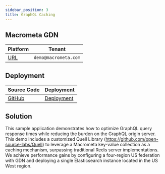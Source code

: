 ```yaml
---
sidebar_position: 3
title: GraphQL Caching
---
```


## Macrometa GDN

| **Platform**                       | **Tenant**                      |
| ---------------------------------- | ------------------------------ |
| [URL](https://cache.eng.macrometa.io/) | `demo@macrometa.com` |

## Deployment

| **Source Code**                       | **Deployment**                      | 
| ---------------------------------- | ------------------------------ | 
| [GitHub](https://github.com/Macrometacorp/parsec-graphql-cache) | [Deployment](https://macrometacorp.github.io/parsec-graphql-cache/) | 

## Solution

This sample application demonstrates how to optimize GraphQL query response times while reducing the burden on the GraphQL origin server. This demo includes a customized Quell Library (https://github.com/open-source-labs/Quell) to leverage a Macrometa key-value collection as a caching mechanism, surpassing traditional Redis server implementations. We achieve performance gains by configuring a four-region US federation with GDN and deploying a single Elasticsearch instance located in the US West region. 
